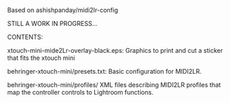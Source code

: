 Based on ashishpanday/midi2lr-config

STILL A WORK IN PROGRESS...

CONTENTS:

xtouch-mini-mide2Lr-overlay-black.eps:
	Graphics to print and cut a sticker that fits the xtouch mini

behringer-xtouch-mini/presets.txt:
	Basic configuration for MIDI2LR.

behringer-xtouch-mini/profiles/
	XML files describing MIDI2LR profiles that map the controller controls to
	Lightroom functions.
